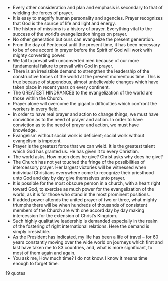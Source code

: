  - Every other consideration and plan and emphasis is secondary to that of wielding the forces of prayer.
 - It is easy to magnify human personality and agencies. Prayer recognizes that God is the source of life and light and energy.
 - The history of missions is a history of prayer. Everything vital to the success of the world’s evangelization hinges on prayer.
 - No other generation but ours can evangelize the present generation.
 - From the day of Pentecost until the present time, it has been necessary to be of one accord in prayer before the Spirit of God will work with mighty converting power.
 - We fail to prevail with unconverted men because of our more fundamental failure to prevail with God in prayer.
 - There is an irresistible demand to strengthen the leadership of the constructive forces of the world at the present momentous time. This is true because of stupendous, almost unbelievable changes which have taken place in recent years on every continent.
 - The GREATEST HINDRANCES to the evangelization of the world are those within the Church.
 - Prayer alone will overcome the gigantic difficulties which confront the workers in every field.
 - In order to have real prayer and action to change things, we must have conviction as to the need of prayer and action. In order to have conviction as to the need of prayer and action, we must have knowledge.
 - Evangelism without social work is deficient; social work without evangelism is impotent.
 - Prayer is the greatest force that we can wield. It is the greatest talent which God has granted us. He has given it to every Christian.
 - The world asks, How much does he give? Christ asks why does he give?
 - The Church has not yet touched the fringe of the possibilities of intercessory prayer. Her largest victories will be witnessed when individual Christians everywhere come to recognize their priesthood unto God and day by day give themselves unto prayer.
 - It is possible for the most obscure person in a church, with a heart right toward God, to exercise as much power for the evangelization of the world, as it is for those who stand in the most prominent positions.
 - If added power attends the united prayer of two or three, what mighty triumphs there will be when hundreds of thousands of consistent members of the Church are with one accord day by day making intercession for the extension of Christ’s Kingdom.
 - Such highly qualitative leadership is demanded especially in the realm of the fostering of right international relations. Here the demand is simply irresistible.
 - As the President has indicated, my life has been a life of travel – for 60 years constantly moving over the wide world on journeys which first and last have taken me to 83 countries, and, what is more significant, to most of them again and again.
 - You ask me, How much time? I do not know. I know it means time enough to forget time.

19 quotes